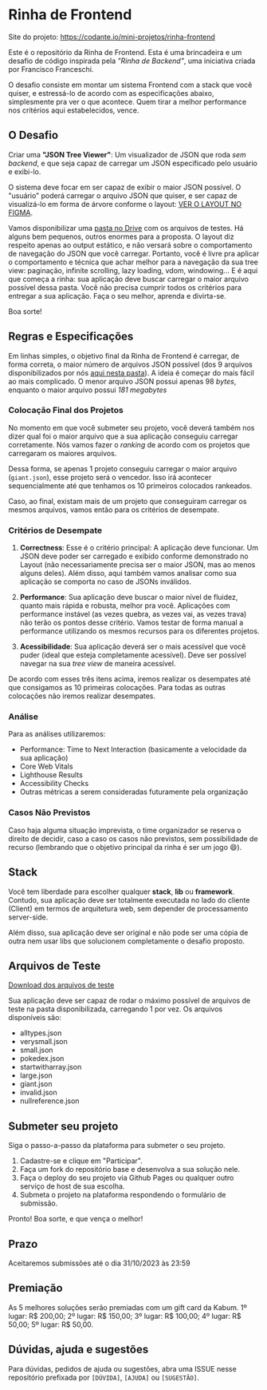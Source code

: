 # Rinha de Frontend

Site do projeto: https://codante.io/mini-projetos/rinha-frontend 

Este é o repositório da Rinha de Frontend. Esta é uma brincadeira e um desafio de código inspirada pela _"Rinha de Backend"_, uma iniciativa criada por Francisco Franceschi.

O desafio consiste em montar um sistema Frontend com a stack que você quiser, e estressá-lo de acordo com as especificações abaixo, simplesmente pra ver o que acontece. Quem tirar a melhor performance nos critérios aqui estabelecidos, vence.

## O Desafio

Criar uma **"JSON Tree Viewer"**: Um visualizador de JSON que roda _sem backend_, e que seja capaz de carregar um JSON especificado pelo usuário e exibi-lo.

O sistema deve focar em ser capaz de exibir o maior JSON possível. O "usuário" poderá carregar o arquivo JSON que quiser, e ser capaz de visualizá-lo em forma de árvore conforme o layout: [VER O LAYOUT NO FIGMA](https://www.figma.com/file/DHYB13ESevMMip2Nx8skjf/Rinha-de-Front-end?type=design&node-id=0-1&mode=design).

Vamos disponibilizar uma [pasta no Drive](https://drive.google.com/drive/folders/1oO0AoBQukdF3_DxRYn1di7O4Iiqom1wJ) com os arquivos de testes. Há alguns bem pequenos, outros enormes para a proposta. O layout diz respeito apenas ao output estático, e não versará sobre o comportamento de navegação do JSON que você carregar. Portanto, você é livre pra aplicar o comportamento e técnica que achar melhor para a navegação da sua tree view: paginação, infinite scrolling, lazy loading, vdom, windowing... E é aqui que começa a rinha: sua aplicação deve buscar carregar o maior arquivo possível dessa pasta. Você não precisa cumprir todos os critérios para entregar a sua aplicação. Faça o seu melhor, aprenda e divirta-se.

Boa sorte!

## Regras e Especificações

Em linhas simples, o objetivo final da Rinha de Frontend é carregar, de forma correta, o maior número de arquivos JSON possível (dos 9 arquivos disponibilizados por nós [aqui nesta pasta](https://drive.google.com/drive/folders/1oO0AoBQukdF3_DxRYn1di7O4Iiqom1wJ)). A ideia é começar do mais fácil ao mais complicado. O menor arquivo JSON possui apenas 98 _bytes_, enquanto o maior arquivo possui _181 megabytes_

### Colocação Final dos Projetos

No momento em que você submeter seu projeto, você deverá também nos dizer qual foi o maior arquivo que a sua aplicação conseguiu carregar corretamente. Nós vamos fazer o _ranking_ de acordo com os projetos que carregaram os maiores arquivos.

Dessa forma, se apenas 1 projeto conseguiu carregar o maior arquivo (`giant.json`), esse projeto será o vencedor. Isso irá acontecer sequencialmente até que tenhamos os 10 primeiros colocados rankeados.

Caso, ao final, existam mais de um projeto que conseguiram carregar os mesmos arquivos, vamos então para os critérios de desempate.

### Critérios de Desempate

1. **Correctness**: Esse é o critério principal: A aplicação deve funcionar. Um JSON deve poder ser carregado e exibido conforme demonstrado no Layout (não necessariamente precisa ser o maior JSON, mas ao menos alguns deles). Além disso, aqui também vamos analisar como sua aplicação se comporta no caso de JSONs inválidos.

2. **Performance**: Sua aplicação deve buscar o maior nível de fluidez, quanto mais rápida e robusta, melhor pra você. Aplicações com performance instável (as vezes quebra, as vezes vai, as vezes trava) não terão os pontos desse critério. Vamos testar de forma manual a performance utilizando os mesmos recursos para os diferentes projetos.

3. **Acessibilidade**: Sua aplicação deverá ser o mais acessível que você puder (ideal que esteja completamente acessível). Deve ser possível navegar na sua _tree view_ de maneira acessível.

De acordo com esses três itens acima, iremos realizar os desempates até que consigamos as 10 primeiras colocações. Para todas as outras colocações não iremos realizar desempates.  

### Análise

Para as análises utilizaremos:

- Performance: Time to Next Interaction (basicamente a velocidade da sua aplicação)
- Core Web Vitals
- Lighthouse Results
- Accessibility Checks
- Outras métricas a serem consideradas futuramente pela organização

### Casos Não Previstos

Caso haja alguma situação imprevista, o time organizador se reserva o direito de decidir, caso a caso os casos não previstos, sem possibilidade de recurso (lembrando que o objetivo principal da rinha é ser um jogo 😄).

## Stack

Você tem liberdade para escolher qualquer **stack**, **lib** ou **framework**. Contudo, sua aplicação deve ser totalmente executada no lado do cliente (Client) em termos de arquitetura web, sem depender de processamento server-side.

Além disso, sua aplicação deve ser original e não pode ser uma cópia de outra nem usar libs que solucionem completamente o desafio proposto.

## Arquivos de Teste

[Download dos arquivos de teste](https://drive.google.com/drive/folders/1oO0AoBQukdF3_DxRYn1di7O4Iiqom1wJ)

Sua aplicação deve ser capaz de rodar o máximo possível de arquivos de teste na pasta disponibilizada, carregando 1 por vez. Os arquivos disponíveis são:

- alltypes.json
- verysmall.json
- small.json
- pokedex.json
- startwitharray.json
- large.json
- giant.json
- invalid.json
- nullreference.json

## Submeter seu projeto

Siga o passo-a-passo da plataforma para submeter o seu projeto.

1. Cadastre-se e clique em "Participar".
2. Faça um fork do repositório base e desenvolva a sua solução nele.
3. Faça o deploy do seu projeto via Github Pages ou qualquer outro serviço de host de sua escolha.
4. Submeta o projeto na plataforma respondendo o formulário de submissão.

Pronto! Boa sorte, e que vença o melhor!

## Prazo

Aceitaremos submissões até o dia 31/10/2023 às 23:59

## Premiação

As 5 melhores soluções serão premiadas com um gift card da Kabum. 1º lugar: R$ 200,00; 2º lugar: R$ 150,00; 3º lugar: R$ 100,00; 4º lugar: R$ 50,00; 5º lugar: R$ 50,00.

## Dúvidas, ajuda e sugestões

Para dúvidas, pedidos de ajuda ou sugestões, abra uma ISSUE nesse repositório prefixada por `[DÚVIDA]`, `[AJUDA]` ou `[SUGESTÃO]`.
